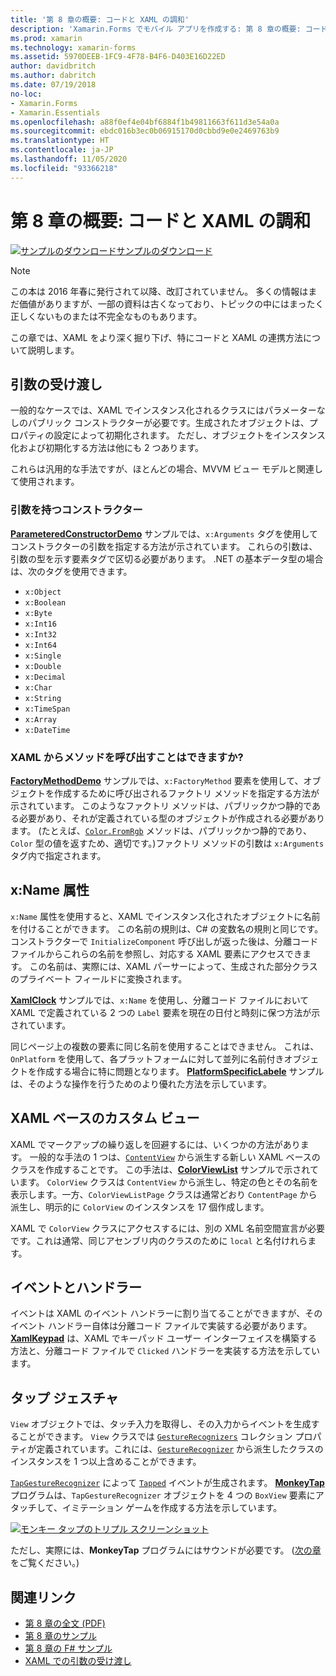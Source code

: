 ```yaml
---
title: '第 8 章の概要: コードと XAML の調和'
description: 'Xamarin.Forms でモバイル アプリを作成する: 第 8 章の概要: コードと XAML の調和'
ms.prod: xamarin
ms.technology: xamarin-forms
ms.assetid: 5970DEEB-1FC9-4F78-B4F6-D403E16D22ED
author: davidbritch
ms.author: dabritch
ms.date: 07/19/2018
no-loc:
- Xamarin.Forms
- Xamarin.Essentials
ms.openlocfilehash: a88f0ef4e04bf6884f1b49811663f611d3e54a0a
ms.sourcegitcommit: ebdc016b3ec0b06915170d0cbbd9e0e2469763b9
ms.translationtype: HT
ms.contentlocale: ja-JP
ms.lasthandoff: 11/05/2020
ms.locfileid: "93366218"
---
```

# <a name="summary-of-chapter-8-code-and-xaml-in-harmony"></a>第 8 章の概要: コードと XAML の調和

[![サンプルのダウンロード](~/media/shared/download.png)サンプルのダウンロード](https://github.com/xamarin/xamarin-forms-book-samples/tree/master/Chapter08)

> [!NOTE]
> この本は 2016 年春に発行されて以降、改訂されていません。 多くの情報はまだ価値がありますが、一部の資料は古くなっており、トピックの中にはまったく正しくないものまたは不完全なものもあります。

この章では、XAML をより深く掘り下げ、特にコードと XAML の連携方法について説明します。

## <a name="passing-arguments"></a>引数の受け渡し

一般的なケースでは、XAML でインスタンス化されるクラスにはパラメーターなしのパブリック コンストラクターが必要です。生成されたオブジェクトは、プロパティの設定によって初期化されます。 ただし、オブジェクトをインスタンス化および初期化する方法は他にも 2 つあります。

これらは汎用的な手法ですが、ほとんどの場合、MVVM ビュー モデルと関連して使用されます。

### <a name="constructors-with-arguments"></a>引数を持つコンストラクター

[**ParameteredConstructorDemo**](https://github.com/xamarin/xamarin-forms-book-samples/tree/master/Chapter08/ParameteredConstructorDemo) サンプルでは、`x:Arguments` タグを使用してコンストラクターの引数を指定する方法が示されています。 これらの引数は、引数の型を示す要素タグで区切る必要があります。 .NET の基本データ型の場合は、次のタグを使用できます。

- `x:Object`
- `x:Boolean`
- `x:Byte`
- `x:Int16`
- `x:Int32`
- `x:Int64`
- `x:Single`
- `x:Double`
- `x:Decimal`
- `x:Char`
- `x:String`
- `x:TimeSpan`
- `x:Array`
- `x:DateTime`

### <a name="can-i-call-methods-from-xaml"></a>XAML からメソッドを呼び出すことはできますか?

[**FactoryMethodDemo**](https://github.com/xamarin/xamarin-forms-book-samples/tree/master/Chapter08/FactoryMethodDemo) サンプルでは、`x:FactoryMethod` 要素を使用して、オブジェクトを作成するために呼び出されるファクトリ メソッドを指定する方法が示されています。 このようなファクトリ メソッドは、パブリックかつ静的である必要があり、それが定義されている型のオブジェクトが作成される必要があります。 (たとえば、[`Color.FromRgb`](xref:Xamarin.Forms.Color.FromRgb(System.Double,System.Double,System.Double)) メソッドは、パブリックかつ静的であり、`Color` 型の値を返すため、適切です。)ファクトリ メソッドの引数は `x:Arguments` タグ内で指定されます。

## <a name="the-xname-attribute"></a>x:Name 属性

`x:Name` 属性を使用すると、XAML でインスタンス化されたオブジェクトに名前を付けることができます。 この名前の規則は、C# の変数名の規則と同じです。 コンストラクターで `InitializeComponent` 呼び出しが返った後は、分離コード ファイルからこれらの名前を参照し、対応する XAML 要素にアクセスできます。 この名前は、実際には、XAML パーサーによって、生成された部分クラスのプライベート フィールドに変換されます。

[**XamlClock**](https://github.com/xamarin/xamarin-forms-book-samples/tree/master/Chapter08/XamlClock) サンプルでは、`x:Name` を使用し、分離コード ファイルにおいて XAML で定義されている 2 つの `Label` 要素を現在の日付と時刻に保つ方法が示されています。

同じページ上の複数の要素に同じ名前を使用することはできません。 これは、`OnPlatform` を使用して、各プラットフォームに対して並列に名前付きオブジェクトを作成する場合に特に問題となります。 [**PlatformSpecificLabele**](https://github.com/xamarin/xamarin-forms-book-samples/tree/master/Chapter08/PlatformSpecificLabels) サンプルは、そのような操作を行うためのより優れた方法を示しています。

## <a name="custom-xaml-based-views"></a>XAML ベースのカスタム ビュー

XAML でマークアップの繰り返しを回避するには、いくつかの方法があります。 一般的な手法の 1 つは、[`ContentView`](xref:Xamarin.Forms.ContentView) から派生する新しい XAML ベースのクラスを作成することです。 この手法は、[**ColorViewList**](https://github.com/xamarin/xamarin-forms-book-samples/tree/master/Chapter08/ColorViewList) サンプルで示されています。 `ColorView` クラスは `ContentView` から派生し、特定の色とその名前を表示します。一方、`ColorViewListPage` クラスは通常どおり `ContentPage` から派生し、明示的に `ColorView` のインスタンスを 17 個作成します。

XAML で `ColorView` クラスにアクセスするには、別の XML 名前空間宣言が必要です。これは通常、同じアセンブリ内のクラスのために `local` と名付けれらます。

## <a name="events-and-handlers"></a>イベントとハンドラー

イベントは XAML のイベント ハンドラーに割り当てることができますが、そのイベント ハンドラー自体は分離コード ファイルで実装する必要があります。 [**XamlKeypad**](https://github.com/xamarin/xamarin-forms-book-samples/tree/master/Chapter08/XamlKeypad) は、XAML でキーパッド ユーザー インターフェイスを構築する方法と、分離コード ファイルで `Clicked` ハンドラーを実装する方法を示しています。

## <a name="tap-gestures"></a>タップ ジェスチャ

`View` オブジェクトでは、タッチ入力を取得し、その入力からイベントを生成することができます。 `View` クラスでは [`GestureRecognizers`](xref:Xamarin.Forms.View.GestureRecognizers) コレクション プロパティが定義されています。これには、[`GestureRecognizer`](xref:Xamarin.Forms.GestureRecognizer) から派生したクラスのインスタンスを 1 つ以上含めることができます。

[`TapGestureRecognizer`](xref:Xamarin.Forms.TapGestureRecognizer) によって [`Tapped`](xref:Xamarin.Forms.TapGestureRecognizer.Tapped) イベントが生成されます。 [**MonkeyTap**](https://github.com/xamarin/xamarin-forms-book-samples/tree/master/Chapter08/MonkeyTap) プログラムは、`TapGestureRecognizer` オブジェクトを 4 つの `BoxView` 要素にアタッチして、イミテーション ゲームを作成する方法を示しています。

[![モンキー タップのトリプル スクリーンショット](images/ch08fg07-small.png "イミテーション ゲーム")](images/ch08fg07-large.png#lightbox "イミテーション ゲーム")

ただし、実際には、**MonkeyTap** プログラムにはサウンドが必要です。 ([次の章](chapter09.md)をご覧ください。)

## <a name="related-links"></a>関連リンク

- [第 8 章の全文 (PDF)](https://download.xamarin.com/developer/xamarin-forms-book/XamarinFormsBook-Ch08-Apr2016.pdf)
- [第 8 章のサンプル](https://github.com/xamarin/xamarin-forms-book-samples/tree/master/Chapter08)
- [第 8 章の F# サンプル](https://github.com/xamarin/xamarin-forms-book-samples/tree/master/Chapter08/FS/XamlKeypad)
- [XAML での引数の受け渡し](~/xamarin-forms/xaml/passing-arguments.md)
